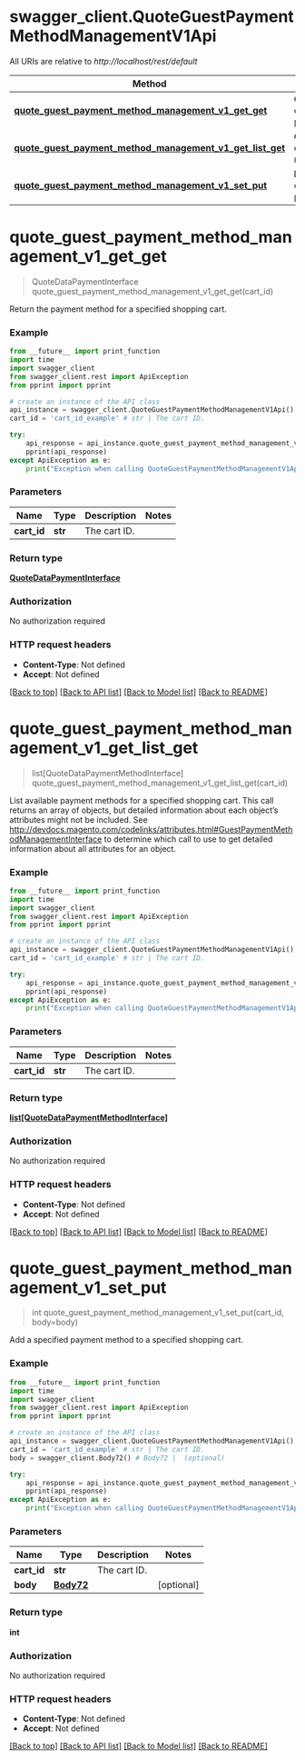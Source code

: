 # swagger_client.QuoteGuestPaymentMethodManagementV1Api

All URIs are relative to *http://localhost/rest/default*

Method | HTTP request | Description
------------- | ------------- | -------------
[**quote_guest_payment_method_management_v1_get_get**](QuoteGuestPaymentMethodManagementV1Api.md#quote_guest_payment_method_management_v1_get_get) | **GET** /V1/guest-carts/{cartId}/selected-payment-method | 
[**quote_guest_payment_method_management_v1_get_list_get**](QuoteGuestPaymentMethodManagementV1Api.md#quote_guest_payment_method_management_v1_get_list_get) | **GET** /V1/guest-carts/{cartId}/payment-methods | 
[**quote_guest_payment_method_management_v1_set_put**](QuoteGuestPaymentMethodManagementV1Api.md#quote_guest_payment_method_management_v1_set_put) | **PUT** /V1/guest-carts/{cartId}/selected-payment-method | 


# **quote_guest_payment_method_management_v1_get_get**
> QuoteDataPaymentInterface quote_guest_payment_method_management_v1_get_get(cart_id)



Return the payment method for a specified shopping cart.

### Example 
```python
from __future__ import print_function
import time
import swagger_client
from swagger_client.rest import ApiException
from pprint import pprint

# create an instance of the API class
api_instance = swagger_client.QuoteGuestPaymentMethodManagementV1Api()
cart_id = 'cart_id_example' # str | The cart ID.

try: 
    api_response = api_instance.quote_guest_payment_method_management_v1_get_get(cart_id)
    pprint(api_response)
except ApiException as e:
    print("Exception when calling QuoteGuestPaymentMethodManagementV1Api->quote_guest_payment_method_management_v1_get_get: %s\n" % e)
```

### Parameters

Name | Type | Description  | Notes
------------- | ------------- | ------------- | -------------
 **cart_id** | **str**| The cart ID. | 

### Return type

[**QuoteDataPaymentInterface**](QuoteDataPaymentInterface.md)

### Authorization

No authorization required

### HTTP request headers

 - **Content-Type**: Not defined
 - **Accept**: Not defined

[[Back to top]](#) [[Back to API list]](../README.md#documentation-for-api-endpoints) [[Back to Model list]](../README.md#documentation-for-models) [[Back to README]](../README.md)

# **quote_guest_payment_method_management_v1_get_list_get**
> list[QuoteDataPaymentMethodInterface] quote_guest_payment_method_management_v1_get_list_get(cart_id)



List available payment methods for a specified shopping cart. This call returns an array of objects, but detailed information about each object’s attributes might not be included.  See http://devdocs.magento.com/codelinks/attributes.html#GuestPaymentMethodManagementInterface to determine which call to use to get detailed information about all attributes for an object.

### Example 
```python
from __future__ import print_function
import time
import swagger_client
from swagger_client.rest import ApiException
from pprint import pprint

# create an instance of the API class
api_instance = swagger_client.QuoteGuestPaymentMethodManagementV1Api()
cart_id = 'cart_id_example' # str | The cart ID.

try: 
    api_response = api_instance.quote_guest_payment_method_management_v1_get_list_get(cart_id)
    pprint(api_response)
except ApiException as e:
    print("Exception when calling QuoteGuestPaymentMethodManagementV1Api->quote_guest_payment_method_management_v1_get_list_get: %s\n" % e)
```

### Parameters

Name | Type | Description  | Notes
------------- | ------------- | ------------- | -------------
 **cart_id** | **str**| The cart ID. | 

### Return type

[**list[QuoteDataPaymentMethodInterface]**](QuoteDataPaymentMethodInterface.md)

### Authorization

No authorization required

### HTTP request headers

 - **Content-Type**: Not defined
 - **Accept**: Not defined

[[Back to top]](#) [[Back to API list]](../README.md#documentation-for-api-endpoints) [[Back to Model list]](../README.md#documentation-for-models) [[Back to README]](../README.md)

# **quote_guest_payment_method_management_v1_set_put**
> int quote_guest_payment_method_management_v1_set_put(cart_id, body=body)



Add a specified payment method to a specified shopping cart.

### Example 
```python
from __future__ import print_function
import time
import swagger_client
from swagger_client.rest import ApiException
from pprint import pprint

# create an instance of the API class
api_instance = swagger_client.QuoteGuestPaymentMethodManagementV1Api()
cart_id = 'cart_id_example' # str | The cart ID.
body = swagger_client.Body72() # Body72 |  (optional)

try: 
    api_response = api_instance.quote_guest_payment_method_management_v1_set_put(cart_id, body=body)
    pprint(api_response)
except ApiException as e:
    print("Exception when calling QuoteGuestPaymentMethodManagementV1Api->quote_guest_payment_method_management_v1_set_put: %s\n" % e)
```

### Parameters

Name | Type | Description  | Notes
------------- | ------------- | ------------- | -------------
 **cart_id** | **str**| The cart ID. | 
 **body** | [**Body72**](Body72.md)|  | [optional] 

### Return type

**int**

### Authorization

No authorization required

### HTTP request headers

 - **Content-Type**: Not defined
 - **Accept**: Not defined

[[Back to top]](#) [[Back to API list]](../README.md#documentation-for-api-endpoints) [[Back to Model list]](../README.md#documentation-for-models) [[Back to README]](../README.md)

